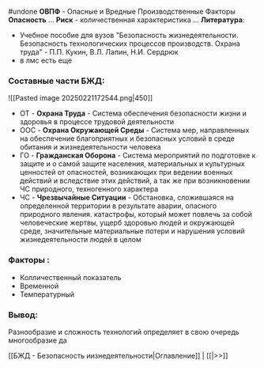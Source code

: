 #undone
**ОВПФ** - Опасные и Вредные Производственные Факторы
**Опасность** ...
**Риск** - количественная характеристика ...
**Литература**:
- Учебное пособие для вузов "Безопасность жизнедеятельности. Безопасность технологических процессов производств. Охрана труда" - П.П. Кукин, В.Л. Лапин, Н.И. Сердрюк
- в лмс есть еще
### Составные части БЖД:
![[Pasted image 20250221172544.png|450]]
- ОТ - **Охрана Труда** - Система обеспечения безопасности жизни и здоровья в процессе трудовой деятельности
- ООС - **Охрана Окружающей Среды** - Система мер, направленных на обеспечение благоприятных и безопасных условий в среде обитания и жизнедеятельности человека
- ГО - **Гражданская Оборона** - Система мероприятий по подготовке к защите и о самой защите населения, материальных и культурных ценностей от опасностей, возникающих при ведении военных действий и вследствие этих действий, а так же при возникновении ЧС природного, техногенного характера
- ЧС - **Чрезвычайные Ситуации** - Обстановка, сложившаяся на определенной территории в результате аварии, опасного природного явления. катастрофы, который может повлечь за собой человеческие жертвы, ущерб здоровью людей и окружающей среде, значительные материальные потери и нарушения условий жизнедеятельности людей в целом

### Факторы :
- Колличественный показатель
- Временной
- Температурный
### Вывод:
Разнообразие и сложность технологий определяет в свою очередь многообразие да

[[БЖД - Безопасность иизнедеятельности|Оглавление]] | [[|>>]]
